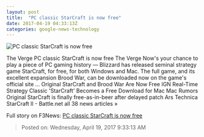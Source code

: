 ```yaml
---
layout: post
title:  "PC classic StarCraft is now free"
date: 2017-04-19 04:33:13Z
categories: google-news-technology
---
```


![PC classic StarCraft is now free](https://cdn0.vox-cdn.com/thumbor/PkDCtYIGbRKwtPHK7BbkNCIV2mU=/0x60:640x420/1600x900/cdn0.vox-cdn.com/uploads/chorus_image/image/54333301/sc1.0.jpg)

The Verge PC classic StarCraft is now free The Verge Now's your chance to play a piece of PC gaming history — Blizzard has released seminal strategy game StarCraft, for free, for both Windows and Mac. The full game, and its excellent expansion Brood War, can be downloaded now on the game's official site ... Original StarCraft and Brood War Are Now Free IGN Real-Time Strategy Classic 'StarCraft' Becomes a Free Download for Mac Mac Rumors Original StarCraft is finally free-as-in-beer after delayed patch Ars Technica StarCraft II - Battle.net all 38 news articles »


Full story on F3News: [PC classic StarCraft is now free](http://www.f3nws.com/n/rJVY4F)

> Posted on: Wednesday, April 19, 2017 9:33:13 AM
